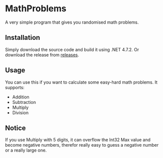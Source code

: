 # MathProblems
A very simple program that gives you randomised math problems.

## Installation
Simply download the source code and build it using .NET 4.7.2.
Or download the release from [releases](https://github.com/Zebratic/MathProblems/releases).

## Usage
You can use this if you want to calculate some easy-hard math problems.
It supports:
- Addition
- Subtraction
- Multiply
- Division

## Notice
If you use Multiply with 5 digits, it can overflow the Int32 Max value and become negative numbers,
therefor really easy to guess a negative number or a really large one.
